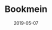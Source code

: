 ---
title: Bookmein
date: "2019-05-07"
thumbnail: ./bookmein.png
description: An online booking application that allows users to book appointments with local barbershops.
tech: Node.js, Express, Mongoose, MongoDB, EJS, HTML, CSS, JavaScript, Bootstrap
git: https://github.com/gabtorre/project-1
live: https://bookmein2020.herokuapp.com/
---